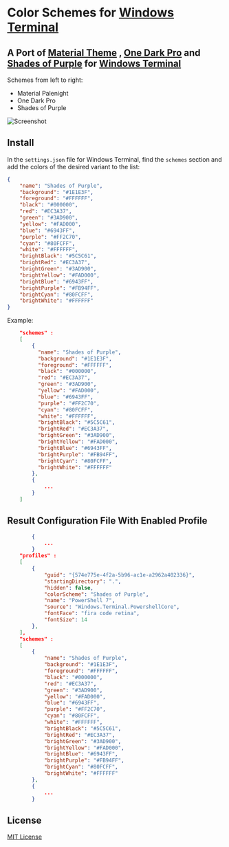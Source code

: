 # Color Schemes for [Windows Terminal](https://github.com/microsoft/terminal) 
## A Port of [Material Theme](https://github.com/material-theme/vsc-material-theme) , [One Dark Pro](https://github.com/Binaryify/OneDark-Pro) and [Shades of Purple](https://github.com/ahmadawais/shades-of-purple-vscode) for [Windows Terminal](https://github.com/microsoft/terminal) 

Schemes from left to right:

* Material Palenight
* One Dark Pro
* Shades of Purple

![Screenshot](https://raw.githubusercontent.com/TimilsinaBimal/WindowsTerminal-ColorScheme/master/screenshot.png)


## Install

In the `settings.json` file for Windows Terminal, find the `schemes` section and add the colors of the desired variant to the list:

```json
{
    "name": "Shades of Purple",
    "background": "#1E1E3F",
    "foreground": "#FFFFFF",
    "black": "#000000",
    "red": "#EC3A37",
    "green": "#3AD900",
    "yellow": "#FAD000",
    "blue": "#6943FF",
    "purple": "#FF2C70",
    "cyan": "#80FCFF",
    "white": "#FFFFFF",
    "brightBlack": "#5C5C61",
    "brightRed": "#EC3A37",
    "brightGreen": "#3AD900",
    "brightYellow": "#FAD000",
    "brightBlue": "#6943FF",
    "brightPurple": "#FB94FF",
    "brightCyan": "#80FCFF",
    "brightWhite": "#FFFFFF"
}
```

Example:

```json
    "schemes" :
    [
        {
          "name": "Shades of Purple",
          "background": "#1E1E3F",
          "foreground": "#FFFFFF",
          "black": "#000000",
          "red": "#EC3A37",
          "green": "#3AD900",
          "yellow": "#FAD000",
          "blue": "#6943FF",
          "purple": "#FF2C70",
          "cyan": "#80FCFF",
          "white": "#FFFFFF",
          "brightBlack": "#5C5C61",
          "brightRed": "#EC3A37",
          "brightGreen": "#3AD900",
          "brightYellow": "#FAD000",
          "brightBlue": "#6943FF",
          "brightPurple": "#FB94FF",
          "brightCyan": "#80FCFF",
          "brightWhite": "#FFFFFF"
        },
        {
            ...
        }
    ]
```

## Result Configuration File With Enabled Profile

```json
        {
            ...
        }
    "profiles" :
    [
        {
            "guid": "{574e775e-4f2a-5b96-ac1e-a2962a402336}",
            "startingDirectory": ".",
            "hidden": false,
            "colorScheme": "Shades of Purple",
            "name": "PowerShell 7",
            "source": "Windows.Terminal.PowershellCore",
            "fontFace": "fira code retina",
            "fontSize": 14
        },
    ],
    "schemes" :
    [
        {
            "name": "Shades of Purple",
            "background": "#1E1E3F",
            "foreground": "#FFFFFF",
            "black": "#000000",
            "red": "#EC3A37",
            "green": "#3AD900",
            "yellow": "#FAD000",
            "blue": "#6943FF",
            "purple": "#FF2C70",
            "cyan": "#80FCFF",
            "white": "#FFFFFF",
            "brightBlack": "#5C5C61",
            "brightRed": "#EC3A37",
            "brightGreen": "#3AD900",
            "brightYellow": "#FAD000",
            "brightBlue": "#6943FF",
            "brightPurple": "#FB94FF",
            "brightCyan": "#80FCFF",
            "brightWhite": "#FFFFFF"
        },
        {
            ...
        }
```
## License

[MIT License](./LICENSE)
